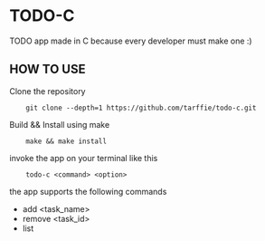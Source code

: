 # TODO-C

TODO app made in C because every developer must make one :)

## HOW TO USE

Clone the repository

```
    git clone --depth=1 https://github.com/tarffie/todo-c.git
```

Build && Install using make

```
    make && make install
```

invoke the app on your terminal like this

```
    todo-c <command> <option>
```

the app supports the following commands

- add <task_name>
- remove <task_id>
- list

